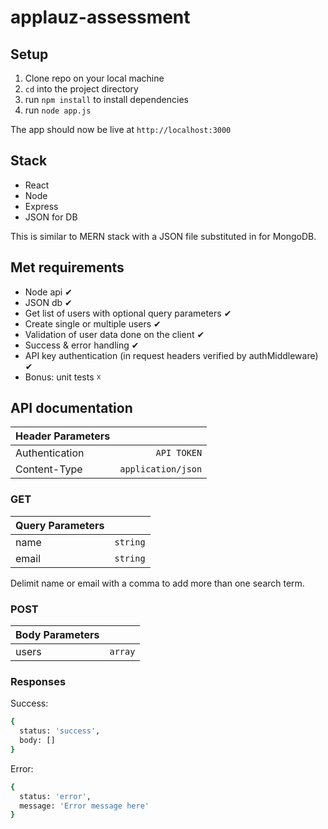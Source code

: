# applauz-assessment

## Setup
1) Clone repo on your local machine
2) ```cd``` into the project directory
3) run ```npm install``` to install dependencies
4) run ```node app.js```

The app should now be live at ```http://localhost:3000```

## Stack
- React
- Node
- Express
- JSON for DB

This is similar to MERN stack with a JSON file substituted in for MongoDB.

## Met requirements
- Node api ✔
- JSON db ✔
- Get list of users with optional query parameters ✔
- Create single or multiple users ✔
- Validation of user data done on the client ✔
- Success & error handling ✔
- API key authentication (in request headers verified by authMiddleware) ✔
- Bonus: unit tests ☓

## API documentation

| Header Parameters   |            |
|:----------|-------------:
| Authentication | ```API TOKEN```
| Content-Type | ```application/json``` |

### GET

| Query Parameters   |            |
|:----------|-------------:
| name | ```string```
| email | ```string``` |

Delimit name or email with a comma to add more than one search term.

### POST

| Body Parameters   |            |
|:----------|-------------:
| users | ```array``` |

### Responses

Success:

```bash
{
  status: 'success',
  body: []
}
```

Error:

```bash
{
  status: 'error',
  message: 'Error message here'
}
```
